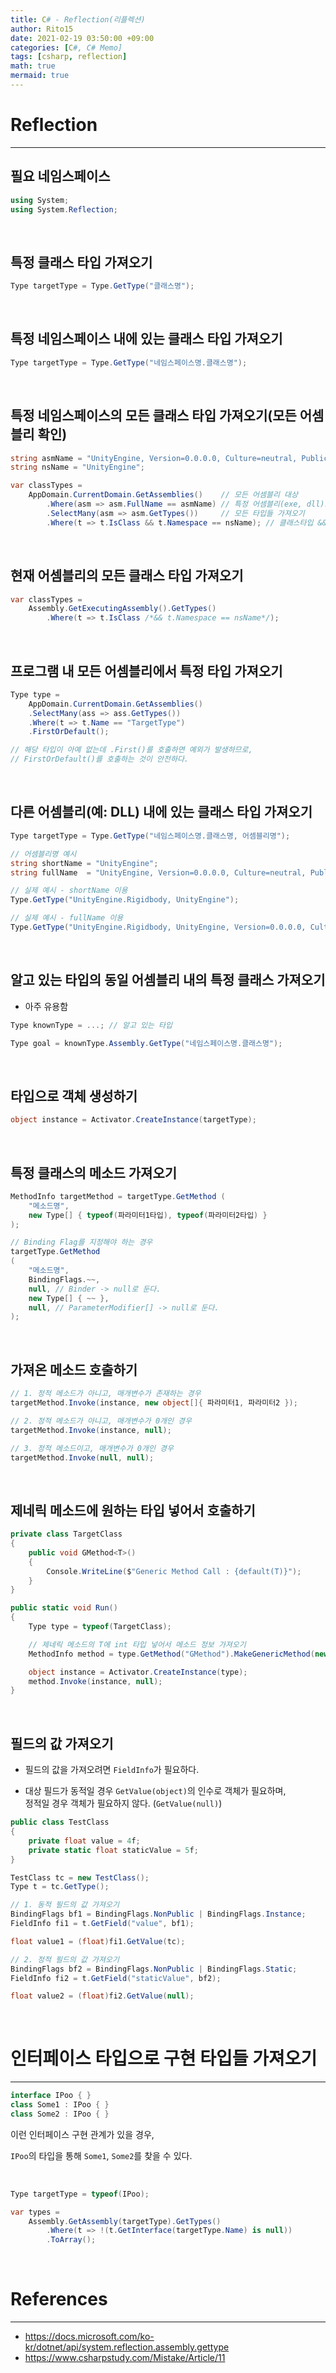 ```yaml
---
title: C# - Reflection(리플렉션)
author: Rito15
date: 2021-02-19 03:50:00 +09:00
categories: [C#, C# Memo]
tags: [csharp, reflection]
math: true
mermaid: true
---
```


# Reflection
---

## 필요 네임스페이스

```cs
using System;
using System.Reflection;
```

<br>

## 특정 클래스 타입 가져오기

```cs
Type targetType = Type.GetType("클래스명");
```

<br>

## 특정 네임스페이스 내에 있는 클래스 타입 가져오기

```cs
Type targetType = Type.GetType("네임스페이스명.클래스명");
```

<br>

## 특정 네임스페이스의 모든 클래스 타입 가져오기(모든 어셈블리 확인)

```cs
string asmName = "UnityEngine, Version=0.0.0.0, Culture=neutral, PublicKeyToken=null";
string nsName = "UnityEngine";

var classTypes =
    AppDomain.CurrentDomain.GetAssemblies()    // 모든 어셈블리 대상
        .Where(asm => asm.FullName == asmName) // 특정 어셈블리(exe, dll)로 필터링
        .SelectMany(asm => asm.GetTypes())     // 모든 타입들 가져오기
        .Where(t => t.IsClass && t.Namespace == nsName); // 클래스타입 && 특정 네임스페이스로 필터링
```

<br>

## 현재 어셈블리의 모든 클래스 타입 가져오기

```cs
var classTypes = 
    Assembly.GetExecutingAssembly().GetTypes()
        .Where(t => t.IsClass /*&& t.Namespace == nsName*/);
```

<br>

## 프로그램 내 모든 어셈블리에서 특정 타입 가져오기

```cs
Type type =
    AppDomain.CurrentDomain.GetAssemblies()
    .SelectMany(ass => ass.GetTypes())
    .Where(t => t.Name == "TargetType")
    .FirstOrDefault();

// 해당 타입이 아예 없는데 .First()를 호출하면 예외가 발생하므로,
// FirstOrDefault()를 호출하는 것이 안전하다.
```

<br>

## 다른 어셈블리(예: DLL) 내에 있는 클래스 타입 가져오기

```cs
Type targetType = Type.GetType("네임스페이스명.클래스명, 어셈블리명");

// 어셈블리명 예시
string shortName = "UnityEngine";
string fullName  = "UnityEngine, Version=0.0.0.0, Culture=neutral, PublicKeyToken=null";

// 실제 예시 - shortName 이용
Type.GetType("UnityEngine.Rigidbody, UnityEngine");

// 실제 예시 - fullName 이용
Type.GetType("UnityEngine.Rigidbody, UnityEngine, Version=0.0.0.0, Culture=neutral, PublicKeyToken=null");
```

<br>

## 알고 있는 타입의 동일 어셈블리 내의 특정 클래스 가져오기

- 아주 유용함

```cs
Type knownType = ...; // 알고 있는 타입

Type goal = knownType.Assembly.GetType("네임스페이스명.클래스명");
```

<br>

## 타입으로 객체 생성하기

```cs
object instance = Activator.CreateInstance(targetType);
```

<br>

## 특정 클래스의 메소드 가져오기

```cs
MethodInfo targetMethod = targetType.GetMethod (
    "메소드명",
    new Type[] { typeof(파라미터1타입), typeof(파라미터2타입) }
);

// Binding Flag를 지정해야 하는 경우
targetType.GetMethod
(
    "메소드명",
    BindingFlags.~~, 
    null, // Binder -> null로 둔다.
    new Type[] { ~~ },
    null, // ParameterModifier[] -> null로 둔다.
);
```

<br>

## 가져온 메소드 호출하기

```cs
// 1. 정적 메소드가 아니고, 매개변수가 존재하는 경우
targetMethod.Invoke(instance, new object[]{ 파라미터1, 파라미터2 });

// 2. 정적 메소드가 아니고, 매개변수가 0개인 경우
targetMethod.Invoke(instance, null);

// 3. 정적 메소드이고, 매개변수가 0개인 경우
targetMethod.Invoke(null, null);
```

<br>

## 제네릭 메소드에 원하는 타입 넣어서 호출하기

```cs
private class TargetClass
{
    public void GMethod<T>()
    {
        Console.WriteLine($"Generic Method Call : {default(T)}");
    }
}

public static void Run()
{
    Type type = typeof(TargetClass);

    // 제네릭 메소드의 T에 int 타입 넣어서 메소드 정보 가져오기
    MethodInfo method = type.GetMethod("GMethod").MakeGenericMethod(new Type[] { typeof(int) });

    object instance = Activator.CreateInstance(type);
    method.Invoke(instance, null);
}
```

<br>

## 필드의 값 가져오기

- 필드의 값을 가져오려면 `FieldInfo`가 필요하다.

- 대상 필드가 동적일 경우 `GetValue(object)`의 인수로 객체가 필요하며,<br>
  정적일 경우 객체가 필요하지 않다. (`GetValue(null)`)

```cs
public class TestClass
{
    private float value = 4f;
    private static float staticValue = 5f;
}
```

```cs
TestClass tc = new TestClass();
Type t = tc.GetType();

// 1. 동적 필드의 값 가져오기
BindingFlags bf1 = BindingFlags.NonPublic | BindingFlags.Instance;
FieldInfo fi1 = t.GetField("value", bf1);

float value1 = (float)fi1.GetValue(tc);

// 2. 정적 필드의 값 가져오기
BindingFlags bf2 = BindingFlags.NonPublic | BindingFlags.Static;
FieldInfo fi2 = t.GetField("staticValue", bf2);

float value2 = (float)fi2.GetValue(null);
```

<br>


# 인터페이스 타입으로 구현 타입들 가져오기
---

```cs
interface IPoo { }
class Some1 : IPoo { }
class Some2 : IPoo { }
```

이런 인터페이스 구현 관계가 있을 경우,

`IPoo`의 타입을 통해 `Some1`, `Some2`를 찾을 수 있다.

<br>

```cs
Type targetType = typeof(IPoo);

var types =
    Assembly.GetAssembly(targetType).GetTypes()
        .Where(t => !(t.GetInterface(targetType.Name) is null))
        .ToArray();
```


<br>

# References
---
- <https://docs.microsoft.com/ko-kr/dotnet/api/system.reflection.assembly.gettype>
- <https://www.csharpstudy.com/Mistake/Article/11>